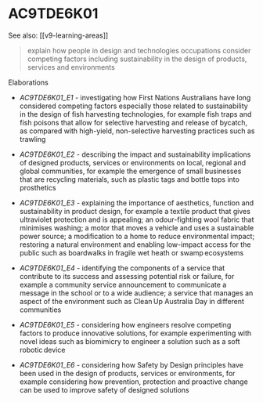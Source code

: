
# AC9TDE6K01 

See also: [[v9-learning-areas]]

> explain how people in design and technologies occupations consider competing factors including sustainability in the design of products, services and environments

Elaborations


- _AC9TDE6K01_E1_ - investigating how First Nations Australians have long considered competing factors especially those related to sustainability in the design of fish harvesting technologies, for example fish traps and fish poisons that allow for selective harvesting and release of bycatch, as compared with high-yield, non-selective harvesting practices such as trawling

- _AC9TDE6K01_E2_ - describing the impact and sustainability implications of designed products, services or environments on local, regional and global communities, for example the emergence of small businesses that are recycling materials, such as plastic tags and bottle tops into prosthetics

- _AC9TDE6K01_E3_ - explaining the importance of aesthetics, function and sustainability in product design, for example a textile product that gives ultraviolet protection and is appealing; an odour-fighting wool fabric that minimises washing; a motor that moves a vehicle and uses a sustainable power source; a modification to a home to reduce environmental impact; restoring a natural environment and enabling low-impact access for the public such as boardwalks in fragile wet heath or swamp ecosystems

- _AC9TDE6K01_E4_ - identifying the components of a service that contribute to its success and assessing potential risk or failure, for example a community service announcement to communicate a message in the school or to a wide audience; a service that manages an aspect of the environment such as Clean Up Australia Day in different communities

- _AC9TDE6K01_E5_ - considering how engineers resolve competing factors to produce innovative solutions, for example experimenting with novel ideas such as biomimicry to engineer a solution such as a soft robotic device

- _AC9TDE6K01_E6_ - considering how Safety by Design principles have been used in the design of products, services or environments, for example considering how prevention, protection and proactive change can be used to improve safety of designed solutions
